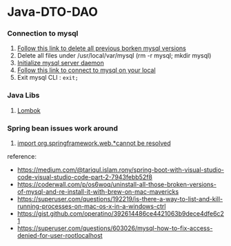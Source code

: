 # Java-DTO-DAO

### Connection to mysql
1. [Follow this link to delete all previous borken mysql versions](https://gist.github.com/operatino/392614486ce4421063b9dece4dfe6c21)
2. Delete all files under /usr/local/var/mysql (rm -r mysql; mkdir mysql)
3. [Initialize mysql server daemon](https://gist.github.com/operatino/392614486ce4421063b9dece4dfe6c21#gistcomment-2703813)
4. [Follow this link to connect to mysql on your local](https://superuser.com/a/603027)
5. Exit mysql CLI : `exit;` 

### Java Libs
1. [Lombok](https://projectlombok.org/)

### Spring bean issues work around
1. [import org.springframework.web.*cannot be resolved](https://blog.csdn.net/qq_40604853/article/details/84325774)

reference: 
* https://medium.com/@tariqul.islam.rony/spring-boot-with-visual-studio-code-visual-studio-code-part-2-7943febb52f8
* https://coderwall.com/p/os6woq/uninstall-all-those-broken-versions-of-mysql-and-re-install-it-with-brew-on-mac-mavericks
* https://superuser.com/questions/192219/is-there-a-way-to-list-and-kill-running-processes-on-mac-os-x-in-a-windows-ctrl
* https://gist.github.com/operatino/392614486ce4421063b9dece4dfe6c21
* https://superuser.com/questions/603026/mysql-how-to-fix-access-denied-for-user-rootlocalhost
